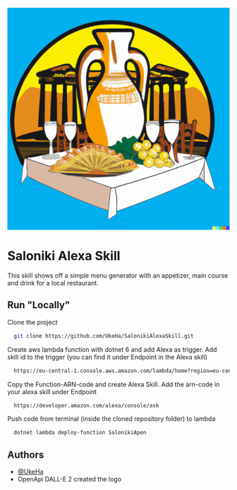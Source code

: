 
![Logo](https://raw.githubusercontent.com/UkeHa/SalonikiAlexaSkill/master/SalonikiAlexa/Resources/amphore.png)


# Saloniki Alexa Skill

This skill shows off a simple menu generator with an appetizer, main course and drink for a local restaurant.

## Run "Locally"

Clone the project

```bash
  git clone https://github.com/UkeHa/SalonikiAlexaSkill.git
```

Create aws lambda function with dotnet 6 and add Alexa as trigger. Add skill id to the trigger (you can find it under Endpoint in the Alexa skill)

```bash
  https://eu-central-1.console.aws.amazon.com/lambda/home?region=eu-central-1#/functions
```

Copy the Function-ARN-code and create Alexa Skill. Add the arn-code in your alexa skill under Endpoint

```bash
  https://developer.amazon.com/alexa/console/ask
```

Push code from terminal (inside the cloned repository folder) to lambda

```bash
  dotnet lambda deploy-function SalonikiApen
```

## Authors

- [@UkeHa](https://github.com/UkeHa/)
- OpenApi DALL-E 2 created the logo
